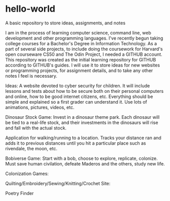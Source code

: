 # hello-world
A basic repository to store ideas, assignments, and notes


I am in the process of learning computer science, command line, web development and other programming languages.  I've recently begun taking college courses for a Bachelor's Degree in Information Technology.  As a part of several side projects, to include doing the coursework for Harvard's open courseware CS50 and The Odin Project, I needed a GITHUB account.  This repository was created as the initial learning repository for GITHUB according to GITHUB's guides.  I will use it to store ideas for new websites or programming projects, for assignment details, and to take any other notes I feel is necessary.  


Ideas:
A website devoted to cyber security for children.  It will include lessons and tests about how to be secure both on their personal computers and online, how to be good internet citizens, etc.  Everything should be simple and explained so a first grader can understand it.  Use lots of animations, pictures, videos, etc. 

Dinosaur Stock Game:
Invest in a dinosaur theme park. Each dinosaur will be tied to a real-life stock, and their investments in the dinosaurs will rise and fall with the actual stock.

Application for walking/running to a location.  Tracks your distance ran and adds it to previous distances until you hit a particular place such as rivendale, the moon, etc.

Bobiverse Game:
  Start with a bob, choose to explore, replicate, colonize.  Must save human civilation, defeate Maderos and the others, study new life.
  
Colonization Games:

Quilting/Embroidery/Sewing/Knitting/Crochet Site:

Poetry Finder
